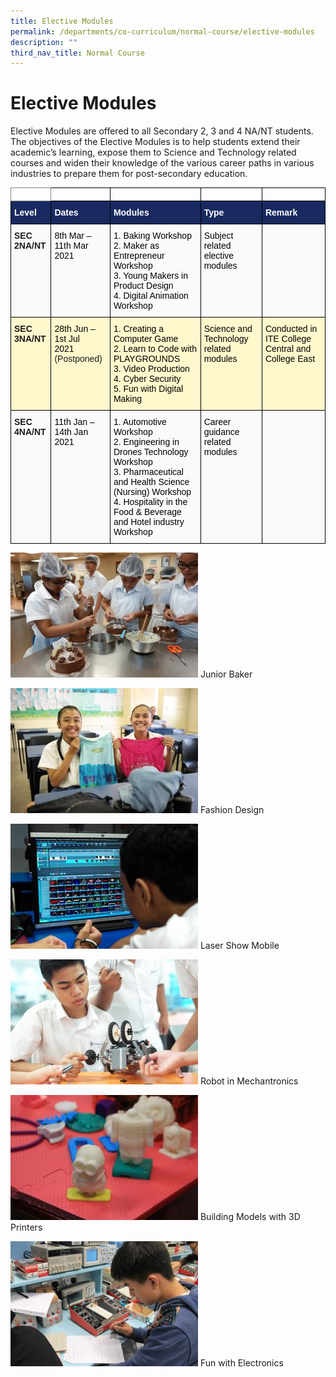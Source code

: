 ```yaml
---
title: Elective Modules
permalink: /departments/co-curriculum/normal-course/elective-modules
description: ""
third_nav_title: Normal Course
---
```

# Elective Modules
Elective Modules are offered to all Secondary 2, 3 and 4 NA/NT students. The objectives of the Elective Modules is to help students extend their academic’s learning, expose them to Science and Technology related courses and widen their knowledge of the various career paths in various industries to prepare them for post-secondary education.

<style type="text/css">
.tg  {border-collapse:collapse;border-spacing:0;}
.tg td{border-color:black;border-style:solid;border-width:1px;font-family:Arial, sans-serif;font-size:14px;
  overflow:hidden;padding:10px 5px;word-break:normal;}
.tg th{border-color:black;border-style:solid;border-width:1px;font-family:Arial, sans-serif;font-size:14px;
  font-weight:normal;overflow:hidden;padding:10px 5px;word-break:normal;}
.tg .tg-te7l{background-color:#FFF8CC;font-weight:bold;text-align:left;vertical-align:top}
.tg .tg-64wt{background-color:#192A61;color:#FFF;font-weight:bold;text-align:left;vertical-align:top}
.tg .tg-7ape{background-color:#FAFAFA;font-weight:bold;text-align:left;vertical-align:top}
.tg .tg-0pky{border-color:inherit;text-align:left;vertical-align:top}
.tg .tg-0lax{text-align:left;vertical-align:top}
.tg .tg-17nh{background-color:#FAFAFA;text-align:left;vertical-align:top}
.tg .tg-0bb7{background-color:#FAFAFA;text-align:left;vertical-align:middle}
.tg .tg-f45a{background-color:#FFF8CC;text-align:left;vertical-align:top}
.tg .tg-qvwd{background-color:#fafafa;text-align:left;vertical-align:top}
</style>
<table class="tg">
<thead>
  <tr>
    <th class="tg-0pky"></th>
    <th class="tg-0lax"></th>
    <th class="tg-0lax"></th>
    <th class="tg-0lax"></th>
    <th class="tg-0lax"></th>
  </tr>
</thead>
<tbody>
  <tr>
    <td class="tg-64wt">Level</td>
    <td class="tg-64wt">Dates</td>
    <td class="tg-64wt">Modules</td>
    <td class="tg-64wt">Type</td>
    <td class="tg-64wt">Remark</td>
  </tr>
  <tr>
    <td class="tg-7ape">SEC 2NA/NT</td>
    <td class="tg-17nh"><span style="font-weight:400;color:#000">8th Mar – 11th Mar 2021</span></td>
    <td class="tg-17nh"><span style="font-weight:400;color:#000">1. Baking Workshop</span><br><span style="font-weight:400;color:#000">2. Maker as Entrepreneur Workshop</span><br><span style="font-weight:400;color:#000">3. Young Makers in Product Design</span><br><span style="font-weight:400;color:#000">4. Digital Animation Workshop</span></td>
    <td class="tg-17nh"><span style="font-weight:400;color:#000">Subject related elective modules</span></td>
    <td class="tg-0bb7"></td>
  </tr>
  <tr>
    <td class="tg-te7l">SEC 3NA/NT</td>
    <td class="tg-f45a"><span style="font-weight:400;color:#000">28th Jun – 1st Jul</span><br><span style="font-weight:400;color:#000">2021</span><br>(Postponed)<br></td>
    <td class="tg-f45a"><span style="font-weight:400;color:#000">1. Creating a Computer Game</span><br><span style="font-weight:400;color:#000">2. Learn to Code with PLAYGROUNDS</span><br><span style="font-weight:400;color:#000">3. Video Production</span><br><span style="font-weight:400;color:#000">4. Cyber Security</span><br><span style="font-weight:400;color:#000">5. Fun with Digital Making</span></td>
    <td class="tg-f45a"><span style="font-weight:400;color:#000">Science and Technology related modules</span></td>
    <td class="tg-f45a"><span style="font-weight:400;color:#000">Conducted in ITE College Central and College East</span></td>
  </tr>
  <tr>
    <td class="tg-7ape">SEC 4NA/NT</td>
    <td class="tg-17nh"><span style="font-weight:400;color:#000">11th Jan – 14th Jan 2021</span></td>
    <td class="tg-17nh"><span style="font-weight:400;color:#000">1. Automotive Workshop</span><br><span style="font-weight:400;color:#000">2. Engineering in Drones Technology Workshop</span><br><span style="font-weight:400;color:#000">3. Pharmaceutical and Health Science (Nursing) Workshop</span><br><span style="font-weight:400;color:#000">4. Hospitality in the Food &amp; Beverage and Hotel industry Workshop</span></td>
    <td class="tg-17nh"><span style="font-weight:400;color:#000">Career guidance related modules</span></td>
    <td class="tg-qvwd">  </td>
  </tr>
</tbody>
</table>

![Junior Baker](/images/Junior%20Baker.png)
Junior Baker

![Fashion Design](/images/Fashion%20Design.png)
Fashion Design

![Laser Show Mobile](/images/Laser%20Show%20Mobile.png)
Laser Show Mobile

![Robot in Mechantronics](/images/Robot%20in%20Mechantronics.png)
Robot in Mechantronics

![Building Models with 3D Printers](/images/Building%20Models%20with%203D%20Printers.png)
Building Models with 3D Printers

![Fun with Electronics](/images/Fun%20with%20Electronics.png)
Fun with Electronics
